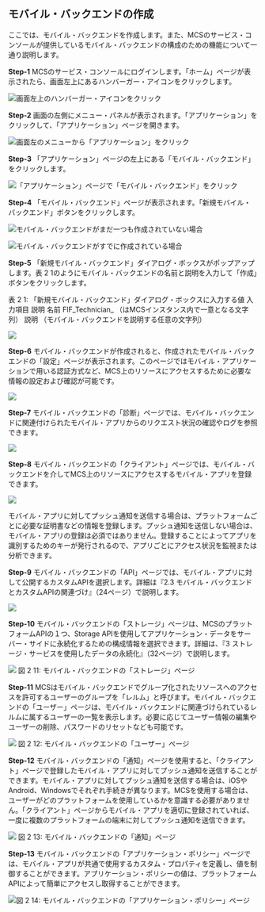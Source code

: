 ## モバイル・バックエンドの作成

ここでは、モバイル・バックエンドを作成します。また、MCSのサービス・コンソールが提供しているモバイル・バックエンドの構成のための機能について一通り説明します。

**Step-1** MCSのサービス・コンソールにログインします。「ホーム」ページが表示されたら、画面左上にあるハンバーガー・アイコンをクリックします。

![画面左上のハンバーガー・アイコンをクリック](images/2.1.png)

**Step-2** 画面の左側にメニュー・パネルが表示されます。「アプリケーション」をクリックして、「アプリケーション」ページを開きます。

![画面左のメニューから「アプリケーション」をクリック](images/2.2.png)

**Step-3** 「アプリケーション」ページの左上にある「モバイル・バックエンド」をクリックします。

![「アプリケーション」ページで「モバイル・バックエンド」をクリック](images/2.3.png)

**Step-4** 「モバイル・バックエンド」ページが表示されます。「新規モバイル・バックエンド」ボタンをクリックします。

![モバイル・バックエンドがまだ一つも作成されていない場合](images/2.4.png)

![モバイル・バックエンドがすでに作成されている場合](images/2.5.png)


**Step-5** 「新規モバイル・バックエンド」ダイアログ・ボックスがポップアップします。表 2 1のようにモバイル・バックエンドの名前と説明を入力して「作成」ボタンをクリックします。

表 2 1: 「新規モバイル・バックエンド」ダイアログ・ボックスに入力する値
入力項目	説明
名前	FIF_Technician_<xx>
（<xx>はMCSインスタンス内で一意となる文字列）
説明	（モバイル・バックエンドを説明する任意の文字列）

![](images/2.6.png)

**Step-6** モバイル・バックエンドが作成されると、作成されたモバイル・バックエンドの「設定」ページが表示されます。このページではモバイル・アプリケーションで用いる認証方式など、MCS上のリソースにアクセスするために必要な情報の設定および確認が可能です。

![](images/2.7.png)

**Step-7** モバイル・バックエンドの「診断」ページでは、モバイル・バックエンドに関連付けられたモバイル・アプリからのリクエスト状況の確認やログを参照できます。

![](images/2.8.png)

**Step-8** モバイル・バックエンドの「クライアント」ページでは、モバイル・バックエンドを介してMCS上のリソースにアクセスするモバイル・アプリを登録できます。

![](images/2.9.png)

モバイル・アプリに対してプッシュ通知を送信する場合は、プラットフォームごとに必要な証明書などの情報を登録します。プッシュ通知を送信しない場合は、モバイル・アプリの登録は必須ではありません。登録することによってアプリを識別するためのキーが発行されるので、アプリごとにアクセス状況を監視または分析できます。

**Step-9** モバイル・バックエンドの「API」ページでは、モバイル・アプリに対して公開するカスタムAPIを選択します。詳細は『2.3 モバイル・バックエンドとカスタムAPIの関連づけ』（24ページ）で説明します。

![](images/2.10.png)

**Step-10** モバイル・バックエンドの「ストレージ」ページは、MCSのプラットフォームAPIの１つ、Storage APIを使用してアプリケーション・データをサーバー・サイドに永続化するための構成情報を選択できます。詳細は、『3 ストレージ・サービスを使用したデータの永続化』（32ページ）で説明します。

![](images/2.11.png)
図 2 11: モバイル・バックエンドの「ストレージ」ページ

**Step-11** MCSはモバイル・バックエンドでグループ化されたリソースへのアクセスを許可するユーザーのグループを「レルム」と呼びます。モバイル・バックエンドの「ユーザー」ページは、モバイル・バックエンドに関連づけられているレルムに属するユーザーの一覧を表示します。必要に応じてユーザー情報の編集やユーザーの削除、パスワードのリセットなども可能です。

![](images/2.12.png)
図 2 12: モバイル・バックエンドの「ユーザー」ページ

**Step-12** モバイル・バックエンドの「通知」ページを使用すると、「クライアント」ページで登録したモバイル・アプリに対してプッシュ通知を送信することができます。モバイル・アプリに対してプッシュ通知を送信する場合は、iOSやAndroid、Windowsでそれぞれ手続きが異なります。MCSを使用する場合は、ユーザーがどのプラットフォームを使用しているかを意識する必要がありません。「クライアント」ページからモバイル・アプリを適切に登録されていれば、一度に複数のプラットフォームの端末に対してプッシュ通知を送信できます。

![](images/2.13.png)
図 2 13: モバイル・バックエンドの「通知」ページ

**Step-13** モバイル・バックエンドの「アプリケーション・ポリシー」ページでは、モバイル・アプリが共通で使用するカスタム・プロパティを定義し、値を制御することができます。アプリケーション・ポリシーの値は、プラットフォームAPIによって簡単にアクセスし取得することができます。

![図 2 14: モバイル・バックエンドの「アプリケーション・ポリシー」ページ](images/2.14.png)







